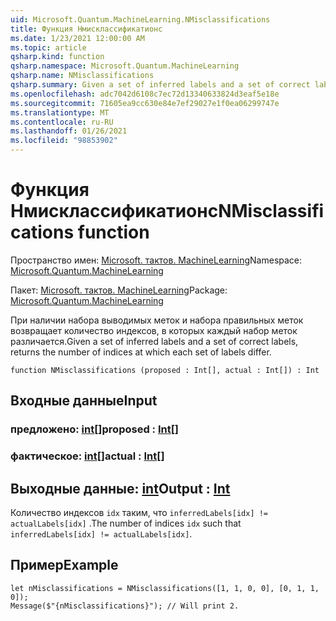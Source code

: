 ```yaml
---
uid: Microsoft.Quantum.MachineLearning.NMisclassifications
title: Функция Нмисклассификатионс
ms.date: 1/23/2021 12:00:00 AM
ms.topic: article
qsharp.kind: function
qsharp.namespace: Microsoft.Quantum.MachineLearning
qsharp.name: NMisclassifications
qsharp.summary: Given a set of inferred labels and a set of correct labels, returns the number of indices at which each set of labels differ.
ms.openlocfilehash: adc7042d6108c7ec72d13340633824d3eaf5e18e
ms.sourcegitcommit: 71605ea9cc630e84e7ef29027e1f0ea06299747e
ms.translationtype: MT
ms.contentlocale: ru-RU
ms.lasthandoff: 01/26/2021
ms.locfileid: "98853902"
---
```

# <a name="nmisclassifications-function"></a><span data-ttu-id="3eac8-102">Функция Нмисклассификатионс</span><span class="sxs-lookup"><span data-stu-id="3eac8-102">NMisclassifications function</span></span>

<span data-ttu-id="3eac8-103">Пространство имен: [Microsoft. тактов. MachineLearning](xref:Microsoft.Quantum.MachineLearning)</span><span class="sxs-lookup"><span data-stu-id="3eac8-103">Namespace: [Microsoft.Quantum.MachineLearning](xref:Microsoft.Quantum.MachineLearning)</span></span>

<span data-ttu-id="3eac8-104">Пакет: [Microsoft. тактов. MachineLearning](https://nuget.org/packages/Microsoft.Quantum.MachineLearning)</span><span class="sxs-lookup"><span data-stu-id="3eac8-104">Package: [Microsoft.Quantum.MachineLearning](https://nuget.org/packages/Microsoft.Quantum.MachineLearning)</span></span>


<span data-ttu-id="3eac8-105">При наличии набора выводимых меток и набора правильных меток возвращает количество индексов, в которых каждый набор меток различается.</span><span class="sxs-lookup"><span data-stu-id="3eac8-105">Given a set of inferred labels and a set of correct labels, returns the number of indices at which each set of labels differ.</span></span>

```qsharp
function NMisclassifications (proposed : Int[], actual : Int[]) : Int
```


## <a name="input"></a><span data-ttu-id="3eac8-106">Входные данные</span><span class="sxs-lookup"><span data-stu-id="3eac8-106">Input</span></span>

### <a name="proposed--int"></a><span data-ttu-id="3eac8-107">предложено: [int](xref:microsoft.quantum.lang-ref.int)[]</span><span class="sxs-lookup"><span data-stu-id="3eac8-107">proposed : [Int](xref:microsoft.quantum.lang-ref.int)[]</span></span>




### <a name="actual--int"></a><span data-ttu-id="3eac8-108">фактическое: [int](xref:microsoft.quantum.lang-ref.int)[]</span><span class="sxs-lookup"><span data-stu-id="3eac8-108">actual : [Int](xref:microsoft.quantum.lang-ref.int)[]</span></span>





## <a name="output--int"></a><span data-ttu-id="3eac8-109">Выходные данные: [int](xref:microsoft.quantum.lang-ref.int)</span><span class="sxs-lookup"><span data-stu-id="3eac8-109">Output : [Int](xref:microsoft.quantum.lang-ref.int)</span></span>

<span data-ttu-id="3eac8-110">Количество индексов `idx` таким, что `inferredLabels[idx] != actualLabels[idx]` .</span><span class="sxs-lookup"><span data-stu-id="3eac8-110">The number of indices `idx` such that `inferredLabels[idx] != actualLabels[idx]`.</span></span>

## <a name="example"></a><span data-ttu-id="3eac8-111">Пример</span><span class="sxs-lookup"><span data-stu-id="3eac8-111">Example</span></span>

```qsharp
let nMisclassifications = NMisclassifications([1, 1, 0, 0], [0, 1, 1, 0]);
Message($"{nMisclassifications}"); // Will print 2.
```